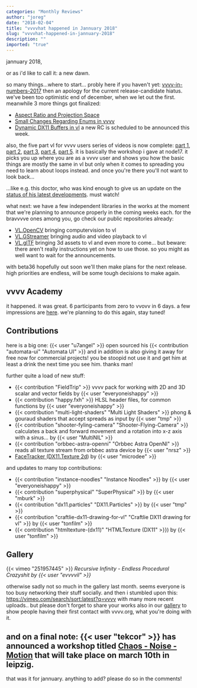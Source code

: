 ```yaml
---
categories: "Monthly Reviews"
author: "joreg"
date: "2018-02-04"
title: "vvvvhat happened in Jannuary 2018"
slug: "vvvvhat-happened-in-jannuary-2018"
description: ""
imported: "true"
---
```



jannuary 2018,

or as i'd like to call it: a new dawn.

so many things...where to start... probly here if you haven't yet: [vvvv-in-numbers-2017](/blog/2018/vvvv-in-numbers-2017)
then an apology for the current release-candidate hiatus. we've been too optimistic end of december, when we let out the first. meanwhile 3 more things got finalized:
* [Aspect Ratio and Projection Space](/blog/2018/aspect-ratio-and-projection-space)
* [Small Changes Regarding Enums in vvvv](/blog/2018/small-changes-regarding-enums-in-vvvv)
* [Dynamic DX11 Buffers in vl](/blog/2018/dynamic-dx11-buffers-in-vl)
a new RC is scheduled to be announced this week.

also, the five part vl for vvvv users series of videos is now complete: [part 1](https://discourse.vvvv.org/t/vl-for-vvvv-users-key-differences-1-5/15919), [part 2](https://discourse.vvvv.org/t/vl-for-vvvv-users-how-to-patch-2-5/15948), [part 3](https://discourse.vvvv.org/t/vl-for-vvvv-users-spreads-vs-spreading-pt-1-3-5/15956), [part 4](https://discourse.vvvv.org/t/vl-for-vvvv-users-spreads-vs-spreading-pt-2-4-5/16027), [part 5](https://discourse.vvvv.org/t/vl-for-vvvv-users-spread-of-spread-5-5/16028). it is basically the workshop i gave at node17. it picks you up where you are as a vvvv user and shows you how the basic things are mostly the same in vl but only when it comes to spreading you need to learn about loops instead. and once you're there you'll not want to look back...

...like e.g. this doctor, who was kind enough to give us an update on the [status of his latest developments](https://discourse.vvvv.org/t/kairos-software/15506/18). must watch!

what next:
we have a few independent libraries in the works at the moment that we're planning to announce properly in the coming weeks each. for the bravvvve ones among you, go check our public repositories already:
- [VL.OpenCV](https://github.com/vvvv/VL.OpenCV) bringing computervision to vl
- [VL.GStreamer](https://github.com/vvvv/VL.GStreamer) bringing audio and video playback to vl
- [VL.glTF](https://github.com/vvvv/VL.glTF) bringing 3d assets to vl
and even more to come... but beware: there aren't really instructions yet on how to use those. so you might as well want to wait for the announcements. 

with beta36 hopefully out soon we'll then make plans for the next release. high priorities are endless, will be some tough decisions to make again. 

## vvvv Academy

it happened. it was great. 6 participants from zero to vvovv in 6 days. a few impressions are [here](https://twitter.com/vvvvAcademy). we're planning to do this again, stay tuned!

## Contributions

here is a big one: {{< user "u7angel" >}} open sourced his {{< contribution "automata-ui" "Automata UI" >}} and in addition is also giving it away for free now for commercial projects! you be stoopid not use it and get him at least a drink the next time you see him. thanks man!

further quite a load of new stuff:
* {{< contribution "FieldTrip" >}} vvvv pack for working with 2D and 3D scalar and vector fields by {{< user "everyoneishappy" >}}
* {{< contribution "happy.fxh" >}} HLSL header files, for common functions by {{< user "everyoneishappy" >}}
* {{< contribution "multi-light-shaders" "Multi Light Shaders" >}} phong & gouraud shaders that accept spreads as input by {{< user "tmp" >}}
* {{< contribution "shooter-fyling-camera" "Shooter-Flying-Camera" >}} calculates a back and forward movement and a rotation into x-z axis with a sinus... by {{< user "MultiNIL" >}}
* {{< contribution "orbbec-astra-openni" "Orbbec Astra OpenNI" >}} reads all texture stream from orbbec astra device by {{< user "nrsz" >}}
* [FaceTracker (DX11.Texture 2d](/blog/facetracker-(dx11.texture-2d))) by {{< user "microdee" >}}

and updates to many top contributions:
* {{< contribution "instance-noodles" "Instance Noodles" >}} by {{< user "everyoneishappy" >}}
* {{< contribution "superphysical" "SuperPhysical" >}} by {{< user "mburk" >}}
* {{< contribution "dx11.particles" "DX11.Particles" >}} by {{< user "tmp" >}}
* {{< contribution "craftlie-dx11-drawing-for-vl" "Craftlie DX11 drawing for vl" >}} by {{< user "tonfilm" >}}
* {{< contribution "htmltexture-(dx11)" "HTMLTexture (DX11" >}}) by {{< user "tonfilm" >}}

## Gallery

{{< vimeo "251957445" >}}
*Recursive Infinity - Endless Procedural Crazyshit by {{< user "evvvvil" >}}*

otherwise sadly not so much in the gallery last month. seems everyone is too busy networking their stuff socially. and then i stumbled upon this: https://vimeo.com/search/sort:latest?q=vvvv with many more recent uploads.. but please don't forget to share your works also in our [gallery](/blog/24) to show people having their first contact with vvvv.org, what you're doing with it.

and on a final note: {{< user "tekcor" >}} has announced a workshop titled [Chaos - Noise - Motion](/blog/2018/workshop-chaos-noise-motion) that will take place on march 10th in leipzig.
---
that was it for jannuary. anything to add? please do so in the comments!